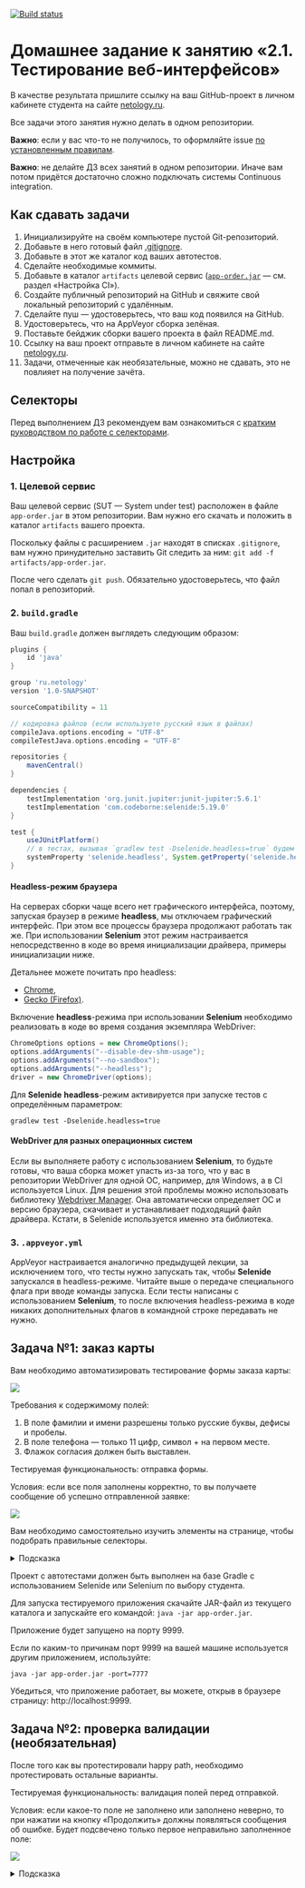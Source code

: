 [![Build status](https://ci.appveyor.com/api/projects/status/us4lic3t0s95h28v?svg=true)](https://ci.appveyor.com/project/Aleks282/cardorder-k2pow)

# Домашнее задание к занятию «2.1. Тестирование веб-интерфейсов»

В качестве результата пришлите ссылку на ваш GitHub-проект в личном кабинете студента на сайте [netology.ru](https://netology.ru).

Все задачи этого занятия нужно делать в одном репозитории.

**Важно**: если у вас что-то не получилось, то оформляйте issue [по установленным правилам](../report-requirements.md).

**Важно**: не делайте ДЗ всех занятий в одном репозитории. Иначе вам потом придётся достаточно сложно подключать системы Continuous integration.

## Как сдавать задачи

1. Инициализируйте на своём компьютере пустой Git-репозиторий.
1. Добавьте в него готовый файл [.gitignore](../.gitignore).
1. Добавьте в этот же каталог код ваших автотестов.
1. Сделайте необходимые коммиты.
1. Добавьте в каталог `artifacts` целевой сервис ([`app-order.jar`](app-order.jar) — см. раздел «Настройка CI»).
1. Создайте публичный репозиторий на GitHub и свяжите свой локальный репозиторий с удалённым.
1. Сделайте пуш — удостоверьтесь, что ваш код появился на GitHub.
1. Удостоверьтесь, что на AppVeyor сборка зелёная.
1. Поставьте бейджик сборки вашего проекта в файл README.md.
1. Ссылку на ваш проект отправьте в личном кабинете на сайте [netology.ru](https://netology.ru).
1. Задачи, отмеченные как необязательные, можно не сдавать, это не повлияет на получение зачёта.

## Селекторы

Перед выполнением ДЗ рекомендуем вам ознакомиться с [кратким руководством по работе с селекторами](selectors.md).

## Настройка

### 1. Целевой сервис

Ваш целевой сервис (SUT — System under test) расположен в файле `app-order.jar` в этом репозитории. Вам нужно его скачать и положить в каталог `artifacts` вашего проекта.

Поскольку файлы с расширением `.jar` находят в списках `.gitignore`, вам нужно принудительно заставить Git следить за ним: `git add -f artifacts/app-order.jar`.

После чего сделать `git push`. Обязательно удостоверьтесь, что файл попал в репозиторий.

### 2. `build.gradle`

Ваш `build.gradle` должен выглядеть следующим образом:

```groovy
plugins {
    id 'java'
}

group 'ru.netology'
version '1.0-SNAPSHOT'

sourceCompatibility = 11

// кодировка файлов (если используете русский язык в файлах)
compileJava.options.encoding = "UTF-8"
compileTestJava.options.encoding = "UTF-8"

repositories {
    mavenCentral()
}

dependencies {
    testImplementation 'org.junit.jupiter:junit-jupiter:5.6.1'
    testImplementation 'com.codeborne:selenide:5.19.0'
}

test {
    useJUnitPlatform()
    // в тестах, вызывая `gradlew test -Dselenide.headless=true` будем передавать этот параметр в JVM (где его подтянет Selenide)
    systemProperty 'selenide.headless', System.getProperty('selenide.headless')
}
```

#### **Headless-режим браузера**

На серверах сборки чаще всего нет графического интерфейса, поэтому, запуская браузер в режиме **headless**, мы отключаем графический интерфейс. При этом все процессы браузера продолжают работать так же.
При использовании **Selenium** этот режим настраивается непосредственно в коде во время инициализации драйвера, примеры инициализации ниже.

Детальнее можете почитать про headless:
- [Chrome](https://www.chromestatus.com/features/5678767817097216),
- [Gecko (Firefox)](https://developer.mozilla.org/en-US/docs/Mozilla/Firefox/Headless_mode).

Включение **headless**-режима при использовании **Selenium** необходимо реализовать в коде во время создания экземпляра WebDriver:

```java
ChromeOptions options = new ChromeOptions();
options.addArguments("--disable-dev-shm-usage");
options.addArguments("--no-sandbox");
options.addArguments("--headless");
driver = new ChromeDriver(options);
```

Для **Selenide** **headless**-режим активируется при запуске тестов с определённым параметром:
```
gradlew test -Dselenide.headless=true
```

#### **WebDriver для разных операционных систем**

Если вы выполняете работу с использованием **Selenium**, то будьте готовы, что ваша сборка может упасть из-за того, что у вас в репозитории WebDriver для одной ОС, например, для Windows, а в CI используется Linux. Для решения этой проблемы можно использовать библиотеку [Webdriver Manager](https://github.com/bonigarcia/webdrivermanager). Она автоматически определяет ОС и версию браузера, скачивает и устанавливает подходящий файл драйвера. Кстати, в Selenide используется именно эта библиотека.

### 3. `.appveyor.yml`

AppVeyor настраивается аналогично предыдущей лекции, за исключением того, что тесты нужно запускать так, чтобы **Selenide** запускался в headless-режиме. Читайте выше о передаче специального флага при вводе команды запуска. Если тесты написаны с использованием **Selenium**, то после включения headless-режима в коде никаких дополнительных флагов в командной строке передавать не нужно.

## Задача №1: заказ карты

Вам необходимо автоматизировать тестирование формы заказа карты:

![](pic/order.png)

Требования к содержимому полей:
1. В поле фамилии и имени разрешены только русские буквы, дефисы и пробелы.
2. В поле телефона — только 11 цифр, символ + на первом месте.
3. Флажок согласия должен быть выставлен.

Тестируемая функциональность: отправка формы.

Условия: если все поля заполнены корректно, то вы получаете сообщение об успешно отправленной заявке:

![](pic/success.jpg)

Вам необходимо самостоятельно изучить элементы на странице, чтобы подобрать правильные селекторы.

<details>
    <summary>Подсказка</summary>

    Смотрите на `data-test-id` и внутри него ищите нужный вам `input` — используйте вложенность для селекторов.
</details>

Проект с автотестами должен быть выполнен на базе Gradle с использованием Selenide или Selenium по выбору студента.

Для запуска тестируемого приложения скачайте JAR-файл из текущего каталога и запускайте его командой:
`java -jar app-order.jar`.

Приложение будет запущено на порту 9999.

Если по каким-то причинам порт 9999 на вашей машине используется другим приложением, используйте:

`java -jar app-order.jar -port=7777`

Убедиться, что приложение работает, вы можете, открыв в браузере страницу: http://localhost:9999.

## Задача №2: проверка валидации (необязательная)

После того как вы протестировали happy path, необходимо протестировать остальные варианты.

Тестируемая функциональность: валидация полей перед отправкой.

Условия: если какое-то поле не заполнено или заполнено неверно, то при нажатии на кнопку «Продолжить» должны появляться сообщения об ошибке. Будет подсвечено только первое неправильно заполненное поле:

![](pic/error.png)

<details>
    <summary>Подсказка</summary>

    У некоторых элементов на странице появится css-класс `input_invalid`.
</details>